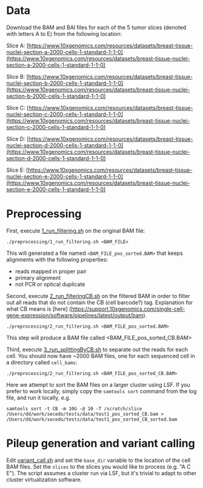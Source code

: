 # Data
Download the BAM and BAI files for each of the 5 tumor slices (denoted with letters A to E) from the following location:

Slice A: [https://www.10xgenomics.com/resources/datasets/breast-tissue-nuclei-section-a-2000-cells-1-standard-1-1-0](https://www.10xgenomics.com/resources/datasets/breast-tissue-nuclei-section-a-2000-cells-1-standard-1-1-0)

Slice B: [https://www.10xgenomics.com/resources/datasets/breast-tissue-nuclei-section-b-2000-cells-1-standard-1-1-0](https://www.10xgenomics.com/resources/datasets/breast-tissue-nuclei-section-b-2000-cells-1-standard-1-1-0)

Slice C: [https://www.10xgenomics.com/resources/datasets/breast-tissue-nuclei-section-c-2000-cells-1-standard-1-1-0](https://www.10xgenomics.com/resources/datasets/breast-tissue-nuclei-section-c-2000-cells-1-standard-1-1-0)

Slice D: [https://www.10xgenomics.com/resources/datasets/breast-tissue-nuclei-section-d-2000-cells-1-standard-1-1-0](https://www.10xgenomics.com/resources/datasets/breast-tissue-nuclei-section-d-2000-cells-1-standard-1-1-0)

Slice E: [https://www.10xgenomics.com/resources/datasets/breast-tissue-nuclei-section-e-2000-cells-1-standard-1-1-0](https://www.10xgenomics.com/resources/datasets/breast-tissue-nuclei-section-e-2000-cells-1-standard-1-1-0)

# Preprocessing
First, execute [1_run_filtering.sh](https://github.com/ratschlab/secedo-evaluation/blob/main/breast_cancer/preprocessing/1_run_filtering.sh) 
on the original BAM file:
```console
./preprocessing/1_run_filtering.sh <BAM_FILE>
```
This will generated a file named `<BAM_FILE_pos_sorted.BAM>` that keeps alignments with the following properties:
  - reads mapped in proper pair
  - primary alignment
  - not PCR or optical duplicate

Second, execute [2_run_filteringCB.sh](https://github.com/ratschlab/secedo-evaluation/blob/main/breast_cancer/preprocessing/2_run_filteringCB.sh) 
on the filtered BAM in order to filter out all reads that do not contain the CB (cell barcode?) tag. Explanation for what CB means is [here]
(https://support.10xgenomics.com/single-cell-gene-expression/software/pipelines/latest/output/bam).
```console
./preprocessing/2_run_filtering.sh <BAM_FILE_pos_sorted.BAM>
```
This step will produce a BAM file called <BAM_FILE_pos_sorted_CB.BAM>

Third, execute [3_run_splittingByCB.sh](https://github.com/ratschlab/secedo-evaluation/blob/main/breast_cancer/preprocessing/3_run_splittingByCB.sh) 
to separate out the reads for each cell. You should now have \~2000 BAM files, one for each sequenced cell in a directory called 
`cell_bams`:
```console
./preprocessing/2_run_filtering.sh <BAM_FILE_pos_sorted_CB.BAM>
```
Here we attempt to sort the BAM files on a larger cluster using LSF. If you prefer to work locally, simply copy the 
`samtools sort` command from the log file, and run it locally, e.g.
```console
samtools sort -t CB -m 10G -@ 10 -T /scratch/slice /Users/dd/work/secedo/tests/data/test1_pos_sorted_CB.bam > /Users/dd/work/secedo/tests/data/test1_pos_sorted_CB_sorted.bam
```


# Pileup generation and variant calling

Edit [variant_call.sh](https://github.com/ratschlab/secedo-evaluation/blob/main/breast_cancer/variant_call.sh) and set the `base_dir` variable to the location of the cell BAM files. Set the `slices` to the slices you would like to process (e.g. "A C E"). The script assumes a cluster run via LSF, but it's trivial to adapt to other cluster virtualization software.
